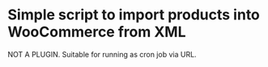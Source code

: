 Simple script to import products into WooCommerce from XML
=========

NOT A PLUGIN.
Suitable for running as cron job via URL.
